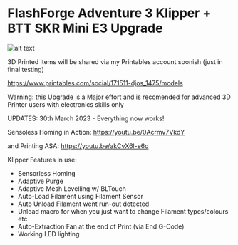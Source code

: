 # FlashForge Adventure 3 Klipper + BTT SKR Mini E3 Upgrade

![alt text](https://www.klipper3d.org/img/klipper-logo.png)

3D Printed items will be shared via my Printables account soonish (just in final testing)

https://www.printables.com/social/171511-djos_1475/models

Warning: this Upgrade is a Major effort and is recomended for advanced 3D Printer users with electronics skills only


UPDATES:
30th March 2023 - Everything now works! 

Sensoless Homing in Action:
https://youtu.be/0Acrmv7VkdY

and Printing ASA:
https://youtu.be/akCvX6l-e6o


Klipper Features in use:
* Sensorless Homing
* Adaptive Purge
* Adaptive Mesh Levelling w/ BLTouch
* Auto-Load Filament using Filament Sensor
* Auto Unload Filament went run-out detected
* Unload macro for when you just want to change Filament types/colours etc
* Auto-Extraction Fan at the end of Print (via End G-Code)
* Working LED lighting
